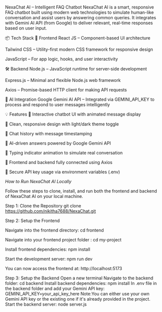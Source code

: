  NexaChat AI – Intelligent FAQ Chatbot
NexaChat AI is a smart, responsive FAQ chatbot built using modern web technologies to simulate human-like conversation and assist users by answering common queries. It integrates with Gemini AI API (from Google) to deliver relevant, real-time responses based on user input.

📦 Tech Stack
🚀 Frontend
React JS – Component-based UI architecture

Tailwind CSS – Utility-first modern CSS framework for responsive design

JavaScript – For app logic, hooks, and user interactivity

🛠 Backend
Node.js – JavaScript runtime for server-side development

Express.js – Minimal and flexible Node.js web framework

Axios – Promise-based HTTP client for making API requests

🧠 AI Integration
Google Gemini AI API – Integrated via GEMINI_API_KEY to process and respond to user messages intelligently

💡 Features
💬 Interactive chatbot UI with animated message display

🎨 Clean, responsive design with light/dark theme toggle

📜 Chat history with message timestamping

🧠 AI-driven answers powered by Google Gemini API

🔄 Typing indicator animation to simulate real conversation

📁 Frontend and backend fully connected using Axios

🔐 Secure API key usage via environment variables (.env)



*How to Run NexaChat AI Locally*

Follow these steps to clone, install, and run both the frontend and backend of NexaChat AI on your local machine.

Step 1: Clone the Repository
git clone https://github.com/nikitha7688/NexaChat.git

Step 2: Setup the Frontend

Navigate into the frontend directory:
cd frontend

Navigate into your frontend project folder :
cd my-project

Install frontend dependencies:
npm install

Start the development server:
npm run dev

You can now access the frontend at: http://localhost:5173

Step 3: Setup the Backend
Open a new terminal
Navigate to the backend folder:
cd backend
Install backend dependencies:
npm install
In .env file in the backend folder and add your Gemini API key:
GEMINI_API_KEY=your_api_key_here
Note:You can either use your own Gemini API key or the existing one if it's already provided in the project.
Start the backend server:
node server.js


